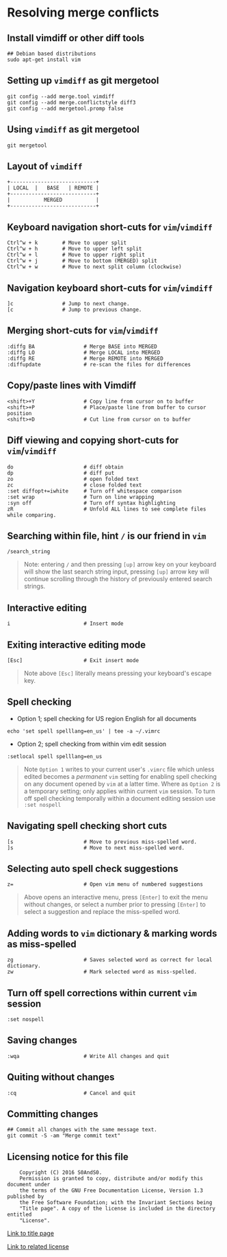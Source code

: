 # Resolving merge conflicts

## Install vimdiff or other diff tools

```
## Debian based distributions
sudo apt-get install vim
```

## Setting up `vimdiff` as git mergetool

```
git config --add merge.tool vimdiff
git config --add merge.conflictstyle diff3
git config --add mergetool.promp false
```

## Using `vimdiff` as git mergetool

```
git mergetool
```

## Layout of `vimdiff`

```
+----------------------------+
| LOCAL  |   BASE   | REMOTE |
+----------------------------+
|           MERGED           |
+----------------------------+
```

## Keyboard navigation short-cuts for `vim`/`vimdiff`

```
Ctrl^w + k        # Move to upper split
Ctrl^w + h        # Move to upper left split
Ctrl^w + l        # Move to upper right split
Ctrl^w + j        # Move to bottom (MERGED) split
Ctrl^w + w        # Move to next split column (clockwise)
```

## Navigation keyboard short-cuts for `vim`/`vimdiff`

```
]c                # Jump to next change.
[c                # Jump to previous change.
```

## Merging short-cuts for `vim`/`vimdiff`

```
:diffg BA                # Merge BASE into MERGED
:diffg LO                # Merge LOCAL into MERGED
:diffg RE                # Merge REMOTE into MERGED
:diffupdate              # re-scan the files for differences
```

## Copy/paste lines with Vimdiff

```
<shift>+Y                # Copy line from cursor on to buffer
<shift>+P                # Place/paste line from buffer to cursor position
<shift>+D                # Cut line from cursor on to buffer
```

## Diff viewing and copying short-cuts for `vim`/`vimdiff`

```
do                       # diff obtain
dp                       # diff put
zo                       # open folded text
zc                       # close folded text
:set diffopt+=iwhite     # Turn off whitespace comparison
:set wrap                # Turn on line wrapping
:syn off                 # Turn off syntax highlighting
zR                       # Unfold ALL lines to see complete files while comparing.
```

## Searching within file, hint `/` is our friend in `vim`

```
/search_string
```

> Note: entering `/` and then pressing `[up]` arrow key on your keyboard will
> show the last search string input, pressing `[up]` arrow key will continue
> scrolling through the history of previously entered search strings.

## Interactive editing

```
i                        # Insert mode
```

## Exiting interactive editing mode

```
[Esc]                    # Exit insert mode
```

> Note above `[Esc]` literally means pressing your keyboard's escape key.

## Spell checking

- Option 1; spell checking for US region English for all documents

```
echo 'set spell spelllang=en_us' | tee -a ~/.vimrc
```

- Option 2; spell checking from within vim edit session

```
:setlocal spell spelllang=en_us
```

> Note `Option 1` writes to your current user's `.vimrc` file which unless
> edited becomes a *permanent* `vim` setting for enabling spell checking on any
> document opened by `vim` at a latter time. Where as `Option 2` is a temporary
> setting; only applies within current `vim` session. To turn off spell checking
> temporally within a document editing session use `:set nospell`

## Navigating spell checking short cuts

```
[s                       # Move to previous miss-spelled word.
]s                       # Move to next miss-spelled word.
```

## Selecting auto spell check suggestions

```
z=                       # Open vim menu of numbered suggestions
```

> Above opens an interactive menu, press `[Enter]` to exit the menu without
> changes, or select a number prior to pressing `[Enter]` to select a suggestion
> and replace the miss-spelled word.

## Adding words to `vim` dictionary & marking words as miss-spelled

```
zg                       # Saves selected word as correct for local dictionary.
zw                       # Mark selected word as miss-spelled.
```

## Turn off spell corrections within current `vim` session

```
:set nospell
```

## Saving changes

```
:wqa                     # Write All changes and quit
```

## Quiting without changes

```
:cq                      # Cancel and quit
```

## Committing changes

```
## Commit all changes with the same message text.
git commit -S -am "Merge commit text"
```

## Licensing notice for this file

```
    Copyright (C) 2016 S0AndS0.
    Permission is granted to copy, distribute and/or modify this document under
    the terms of the GNU Free Documentation License, Version 1.3 published by
    the Free Software Foundation; with the Invariant Sections being
    "Title page". A copy of the license is included in the directory entitled
    "License".
```

[Link to title page](Contributing_Financially.md)

[Link to related license](../Licenses/GNU_FDLv1.3_Documentation.md)
